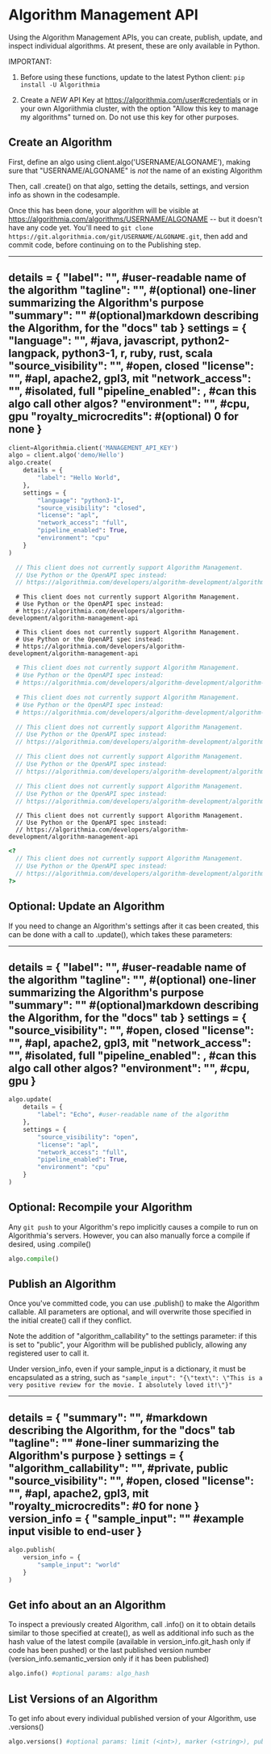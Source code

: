 # Algorithm Management API

Using the Algorithm Management APIs, you can create, publish, update, and inspect individual algorithms. At present, these are only available in Python.

IMPORTANT:

1. Before using these functions, update to the latest Python client: `pip install -U Algorithmia`

2. Create a *NEW* API Key at https://algorithmia.com/user#credentials or in your own Algoriithmia cluster, with the option "Allow this key to manage my algorithms" turned on. Do not use this key for other purposes.  

## Create an Algorithm

First, define an algo using client.algo('USERNAME/ALGONAME'), making sure that "USERNAME/ALGONAME" is *not* the name of an existing Algorithm

Then, call .create() on that algo, setting the details, settings, and version info as shown in the codesample.

Once this has been done, your algorithm will be visible at https://algorithmia.com/algorithms/USERNAME/ALGONAME -- but it doesn't have any code yet. You'll need to `git clone https://git.algorithmia.com/git/USERNAME/ALGONAME.git`, then add and commit code, before continuing on to the Publishing step.

---
details = {
    "label": "<string>", #user-readable name of the algorithm
    "tagline": "<string>", #(optional) one-liner summarizing the Algorithm's purpose
    "summary": "<string>" #(optional)markdown describing the Algorithm, for the "docs" tab
}
settings = {
    "language": "<string>", #java, javascript, python2-langpack, python3-1, r, ruby, rust, scala
    "source_visibility": "<string>", #open, closed
    "license": "<string>", #apl, apache2, gpl3, mit
    "network_access": "<string>", #isolated, full
    "pipeline_enabled": <boolean>, #can this algo call other algos?
    "environment": "<string>", #cpu, gpu
    "royalty_microcredits": <integer> #(optional) 0 for none
}
---

```python
client=Algorithmia.client('MANAGEMENT_API_KEY')
algo = client.algo('demo/Hello')
algo.create(
    details = {
        "label": "Hello World",
    },
    settings = {
        "language": "python3-1",
        "source_visibility": "closed",
        "license": "apl",
        "network_access": "full",
        "pipeline_enabled": True,
        "environment": "cpu"
    }
)
```

```javascript
  // This client does not currently support Algorithm Management.
  // Use Python or the OpenAPI spec instead:
  // https://algorithmia.com/developers/algorithm-development/algorithm-management-api
```

```shell
  # This client does not currently support Algorithm Management.
  # Use Python or the OpenAPI spec instead:
  # https://algorithmia.com/developers/algorithm-development/algorithm-management-api
```

```cli
  # This client does not currently support Algorithm Management.
  # Use Python or the OpenAPI spec instead:
  # https://algorithmia.com/developers/algorithm-development/algorithm-management-api
```

```r
  # This client does not currently support Algorithm Management.
  # Use Python or the OpenAPI spec instead:
  # https://algorithmia.com/developers/algorithm-development/algorithm-management-api
```

```ruby
  # This client does not currently support Algorithm Management.
  # Use Python or the OpenAPI spec instead:
  # https://algorithmia.com/developers/algorithm-development/algorithm-management-api
```

```java
  // This client does not currently support Algorithm Management.
  // Use Python or the OpenAPI spec instead:
  // https://algorithmia.com/developers/algorithm-development/algorithm-management-api
```

```scala
  // This client does not currently support Algorithm Management.
  // Use Python or the OpenAPI spec instead:
  // https://algorithmia.com/developers/algorithm-development/algorithm-management-api
```

```rust
  // This client does not currently support Algorithm Management.
  // Use Python or the OpenAPI spec instead:
  // https://algorithmia.com/developers/algorithm-development/algorithm-management-api
```

```nodejs
  // This client does not currently support Algorithm Management.
  // Use Python or the OpenAPI spec instead:
  // https://algorithmia.com/developers/algorithm-development/algorithm-management-api
```

```php
<?
  // This client does not currently support Algorithm Management.
  // Use Python or the OpenAPI spec instead:
  // https://algorithmia.com/developers/algorithm-development/algorithm-management-api
?>
```

## Optional: Update an Algorithm

If you need to change an Algorithm's settings after it cas been created, this can be done with a call to .update(), which takes these parameters:

---
details = {
    "label": "<string>", #user-readable name of the algorithm
    "tagline": "<string>", #(optional) one-liner summarizing the Algorithm's purpose
    "summary": "<string>" #(optional)markdown describing the Algorithm, for the "docs" tab
}
settings = {
    "source_visibility": "<string>", #open, closed
    "license": "<string>", #apl, apache2, gpl3, mit
    "network_access": "<string>", #isolated, full
    "pipeline_enabled": <boolean>, #can this algo call other algos?
    "environment": "<string>", #cpu, gpu
}
---

```python
algo.update(
    details = {
        "label": "Echo", #user-readable name of the algorithm
    },
    settings = {
        "source_visibility": "open",
        "license": "apl",
        "network_access": "full",
        "pipeline_enabled": True,
        "environment": "cpu"
    }
)
```

## Optional: Recompile your Algorithm

Any `git push` to your Algorithm's repo implicitly causes a compile to run on Algorithmia's servers. However, you can also manually force a compile if desired, using .compile()

```python
algo.compile()
```

## Publish an Algorithm

Once you've committed code, you can use .publish() to make the Algorithm callable. All parameters are optional, and will overwrite those specified in the initial create() call if they conflict.

Note the addition of "algorithm_callability" to the settings parameter: if this is set to "public", your Algorithm will be published publicly, allowing any registered user to call it.

Under version_info, even if your sample_input is a dictionary, it must be encapsulated as a string, such as `"sample_input": "{\"text\": \"This is a very positive review for the movie. I absolutely loved it!\"}"`

---
details = {
    "summary": "<string>", #markdown describing the Algorithm, for the "docs" tab
    "tagline": "<string>" #one-liner summarizing the Algorithm's purpose
}
settings = {
    "algorithm_callability": "<string>", #private, public
    "source_visibility": "<string>", #open, closed
    "license": "<string>", #apl, apache2, gpl3, mit
    "royalty_microcredits": <integer> #0 for none
}
version_info = {
    "sample_input": "<string>" #example input visible to end-user
}
---

```python
algo.publish(
    version_info = {
        "sample_input": "world"
    }
)
```

## Get info about an an Algorithm

To inspect a previously created Algorithm, call .info() on it to obtain details similar to those specified at create(), as well as additional info such as the hash value of the latest compile (available in version_info.git_hash only if code has been pushed) or the last published version number (version_info.semantic_version only if it has been published)

```python
algo.info() #optional params: algo_hash
```

## List Versions of an Algorithm

To get info about every individual published version of your Algorithm, use .versions()

```python
algo.versions() #optional params: limit (<int>), marker (<string>), published (<boolean>), callable (<boolean>)
```